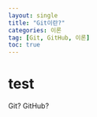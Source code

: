 ```yaml
---
layout: single
title: "Git이란?"
categories: 이론
tag: [Git, GitHub, 이론]
toc: true
---
```


# test
Git?
GitHub?
